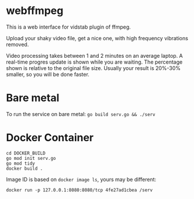 # webffmpeg

This is a web interface for vidstab plugin of ffmpeg.

Upload your shaky video file, get a nice one, with high frequency vibrations removed.

Video processing takes between 1 and 2 minutes on an average laptop. A real-time progres update is shown while you are waiting.
The percentage shown is relative to the original file size. Usually your result is 20%-30% smaller, so you will be done faster.

# Bare metal
To run the service on bare metal: `go build serv.go && ./serv` 

# Docker Container
```
cd DOCKER_BUILD
go mod init serv.go
go mod tidy
docker build .
```

Image ID is based on `docker image ls`, yours may be different:
```
docker run -p 127.0.0.1:8080:8080/tcp 4fe27ad1cbea /serv
```
